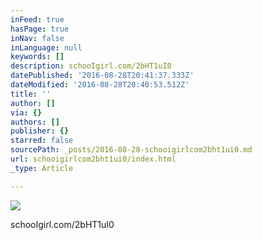 ```yaml
---
inFeed: true
hasPage: true
inNav: false
inLanguage: null
keywords: []
description: schooIgirl.com/2bHT1uI0
datePublished: '2016-08-28T20:41:37.333Z'
dateModified: '2016-08-28T20:40:53.512Z'
title: ''
author: []
via: {}
authors: []
publisher: {}
starred: false
sourcePath: _posts/2016-08-28-schooigirlcom2bht1ui0.md
url: schooigirlcom2bht1ui0/index.html
_type: Article

---
```

![](https://the-grid-user-content.s3-us-west-2.amazonaws.com/fba46d1d-fbae-4814-8bc2-4809b695e75d.jpg)

schooIgirl.com/2bHT1uI0